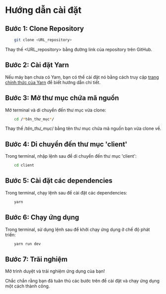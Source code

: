 # Hướng dẫn cài đặt

## Bước 1: Clone Repository

```bash
    git clone <URL_repository>
```
Thay thế <URL_repository> bằng đường link của repository trên GitHub.

## Bước 2: Cài đặt Yarn
Nếu máy bạn chưa có Yarn, bạn có thể cài đặt nó bằng cách truy cập [trang chính thức của Yarn](https://yarnpkg.com/) để biết hướng dẫn chi tiết.

## Bước 3: Mở thư mục chứa mã nguồn
Mở terminal và di chuyển đến thư mục vừa clone:

```bash
    cd /*tên_thư_mục*/
```

Thay thế /*tên_thư_mục*/ bằng tên thư mục chứa mã nguồn bạn vừa clone về.

## Bước 4: Di chuyển đến thư mục 'client'

Trong terminal, nhập lệnh sau để di chuyển đến thư mục 'client':

```bash
    cd client
```

## Bước 5: Cài đặt các dependencies
Trong terminal, chạy lệnh sau để cài đặt các dependencies:

```bash
    yarn
```

## Bước 6: Chạy ứng dụng

Trong terminal, sử dụng lệnh sau để khởi chạy ứng dụng ở chế độ phát triển:

```bash
    yarn run dev
```

## Bước 7: Trãi nghiệm

Mở trình duyệt và trải nghiệm ứng dụng của bạn!

Chắc chắn rằng bạn đã tuân thủ các bước trên để cài đặt và chạy ứng dụng một cách thành công.

